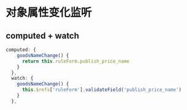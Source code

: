 # 对象属性变化监听

## computed + watch

```js
computed: {
    goodsNameChange() {
      return this.ruleForm.publish_price_name
    }
  },
  watch: {
    goodsNameChange() {
      this.$refs['ruleForm'].validateField('publish_price_name')
    }
  },
```

